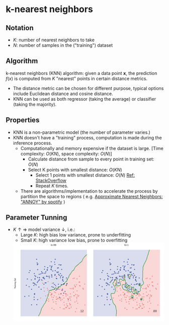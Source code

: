 # k-nearest neighbors

## Notation

- $K$: number of nearest neighbors to take
- $N$: number of samples in the ("training") dataset

## Algorithm

k-nearest neighbors (KNN) algorithm: given a data point $\boldsymbol{x}$, the prediction $f(x)$ is computed from $K$ "nearest" points in certain distance metrics.

- The distance metric can be chosen for different purpose, typical options include Euclidean distance and cosine distance.
- KNN can be used as both regressor (taking the average) or classifier (taking the majority).

## Properties

- KNN is a non-parametric model (the number of parameter varies.)
- KNN doesn't have a "training" process, computation is made during the inference process.
  - Computationally and memory expensive if the dataset is large. [Time complexity: $O(KN)$, space complexity: $O(N)$]
    - Calculate distance from sample to every point in training set: $O(N)$
    - Select K points with smallest distance: $O(KN)$ 
      - Select 1 points with smallest distance: $O(N)$ [Ref: StackOverflow](https://stackoverflow.com/questions/53122831/complexity-of-the-following-algorithm-to-find-minimum-value-in-an-unsorted-array) 
      - Repeat $K$ times.
  - There are algorithms/implementation to accelerate the process by partition the space to regions ( e.g. [Approximate Nearest Neighbors: "ANNOY" by spotify](https://github.com/spotify/annoy) )


## Parameter Tunning

- $K \uparrow \Rightarrow$ model variance $\downarrow$, i.e.:
  - Large $K$: high bias low variance, prone to underfitting
  - Small $K$: high variance low bias, prone to overfitting 
  <div  align="center"><img src=https://github.com/ShuaiW/data-science-question-answer/blob/master/assets/knn.png?raw=true style = "zoom:90%"></div>